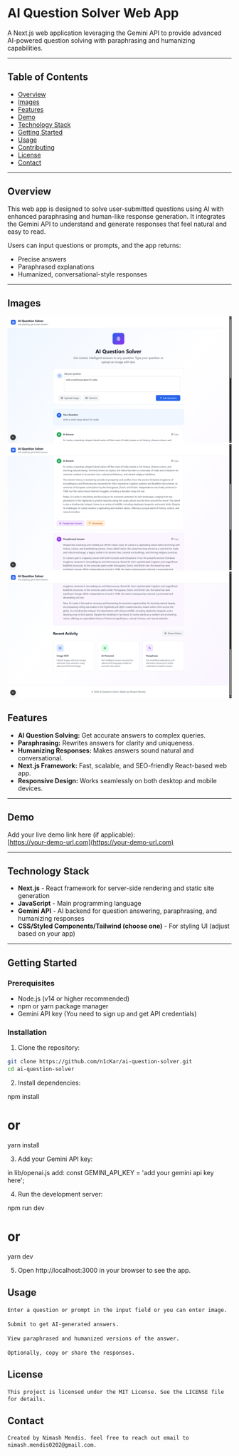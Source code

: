 # AI Question Solver Web App

A Next.js web application leveraging the Gemini API to provide advanced AI-powered question solving with paraphrasing and humanizing capabilities.

---

## Table of Contents

- [Overview](#overview) 
- [Images](#images) 
- [Features](#features)  
- [Demo](#demo)  
- [Technology Stack](#technology-stack)  
- [Getting Started](#getting-started)  
- [Usage](#usage)  
- [Contributing](#contributing)  
- [License](#license)  
- [Contact](#contact)

---

## Overview

This web app is designed to solve user-submitted questions using AI with enhanced paraphrasing and human-like response generation. It integrates the Gemini API to understand and generate responses that feel natural and easy to read.

Users can input questions or prompts, and the app returns:

- Precise answers
- Paraphrased explanations
- Humanized, conversational-style responses

---

## Images

![1](./app_pics/1.png)
![2](./app_pics/2.png)
![3](./app_pics/3.png)

## Features

- **AI Question Solving:** Get accurate answers to complex queries.
- **Paraphrasing:** Rewrites answers for clarity and uniqueness.
- **Humanizing Responses:** Makes answers sound natural and conversational.
- **Next.js Framework:** Fast, scalable, and SEO-friendly React-based web app.
- **Responsive Design:** Works seamlessly on both desktop and mobile devices.

---

## Demo

Add your live demo link here (if applicable):  
[https://your-demo-url.com](https://your-demo-url.com)

---

## Technology Stack

- **Next.js** - React framework for server-side rendering and static site generation
- **JavaScript** - Main programming language
- **Gemini API** - AI backend for question answering, paraphrasing, and humanizing responses
- **CSS/Styled Components/Tailwind (choose one)** - For styling UI (adjust based on your app)

---

## Getting Started

### Prerequisites

- Node.js (v14 or higher recommended)
- npm or yarn package manager
- Gemini API key (You need to sign up and get API credentials)

### Installation

1. Clone the repository:

```bash
git clone https://github.com/n1cKar/ai-question-solver.git
cd ai-question-solver
```

2. Install dependencies:

npm install
# or
yarn install

3. Add your Gemini API key:

in lib/openai.js
add:
    const GEMINI_API_KEY = 'add your gemini api key here';

4. Run the development server:

npm run dev
# or
yarn dev

5. Open http://localhost:3000 in your browser to see the app.

## Usage
    
    Enter a question or prompt in the input field or you can enter image.

    Submit to get AI-generated answers.

    View paraphrased and humanized versions of the answer.

    Optionally, copy or share the responses.

## License
    
    This project is licensed under the MIT License. See the LICENSE file for details.

## Contact

    Created by Nimash Mendis. feel free to reach out email to nimash.mendis0202@gmail.com.